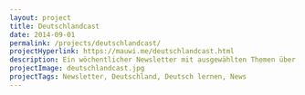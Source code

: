 ```yaml
---
layout: project
title: Deutschlandcast
date: 2014-09-01
permalink: /projects/deutschlandcast/
projectHyperlink: https://mauwi.me/deutschlandcast.html
description: Ein wöchentlicher Newsletter mit ausgewählten Themen über Deutschland.
projectImage: deutschlandcast.jpg
projectTags: Newsletter, Deutschland, Deutsch lernen, News
---
```


